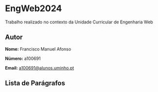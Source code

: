 # EngWeb2024

Trabalho realizado no contexto da Unidade Curricular de Engenharia Web

## Autor

**Nome:** Francisco Manuel Afonso

**Número:** a100691

**Email:** a100691@alunos.uminho.pt

## Lista de Parágrafos
